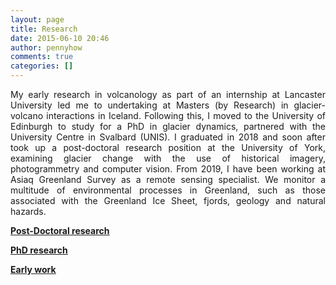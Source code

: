 ```yaml
---
layout: page
title: Research
date: 2015-06-10 20:46
author: pennyhow
comments: true
categories: []
---
```

<p style="text-align:justify;">My early research in volcanology as part of an internship at Lancaster University led me to undertaking at Masters (by Research) in glacier-volcano interactions in Iceland. Following this, I moved to the University of Edinburgh to study for a PhD in glacier dynamics, partnered with the University Centre in Svalbard (UNIS). I graduated in 2018 and soon after took up a post-doctoral research position at the University of York, examining glacier change with the use of historical imagery, photogrammetry and computer vision. From 2019, I have been working at Asiaq Greenland Survey as a remote sensing specialist. We monitor a multitude of environmental processes in Greenland, such as those associated with the Greenland Ice Sheet, fjords, geology and natural hazards.</p>
<span style="text-decoration:underline;"><strong><a href="https://pennyhow.wordpress.com/research/postdoctoral/">Post-Doctoral research</a></strong></span>

<span style="text-decoration:underline;"><strong><a href="https://pennyhow.wordpress.com/research/phd/">PhD research</a></strong></span>

<span style="text-decoration:underline;"><strong><a href="https://pennyhow.wordpress.com/research/early-work/">Early work</a></strong></span>
